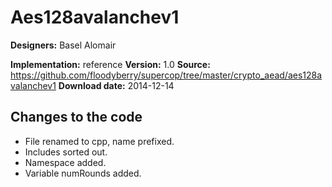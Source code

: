 # Aes128avalanchev1

**Designers:** Basel Alomair

**Implementation:** reference
**Version:** 1.0
**Source:** https://github.com/floodyberry/supercop/tree/master/crypto_aead/aes128avalanchev1
**Download date:** 2014-12-14

## Changes to the code

* File renamed to cpp, name prefixed.
* Includes sorted out.
* Namespace added.
* Variable numRounds added.
